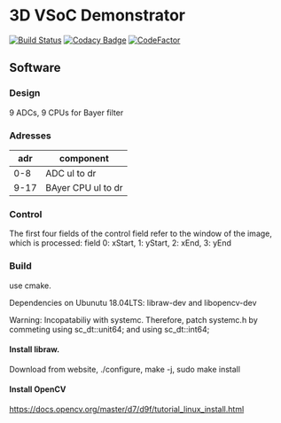 # 3D VSoC Demonstrator

[![Build Status](https://travis-ci.com/jmjos/3D-VSoC-demonstrator.svg?branch=master)](https://travis-ci.com/jmjos/3D-VSoC-demonstrator)
[![Codacy Badge](https://api.codacy.com/project/badge/Grade/e7c97c7a500a4e2cbf211dd1c7712346)](https://www.codacy.com/app/jmjos/3D-VSoC-demonstrator?utm_source=github.com&amp;utm_medium=referral&amp;utm_content=jmjos/3D-VSoC-demonstrator&amp;utm_campaign=Badge_Grade)
[![CodeFactor](https://www.codefactor.io/repository/github/jmjos/3d-vsoc-demonstrator/badge)](https://www.codefactor.io/repository/github/jmjos/3d-vsoc-demonstrator)

## Software

### Design
9 ADCs, 9 CPUs for Bayer filter

### Adresses

| adr | component   |
|-----|-------------|
| 0-8 | ADC ul to dr|
| 9-17| BAyer CPU ul to dr|

### Control
The first four fields of the control field refer to the window of the image, which is processed: field 0: xStart, 1: yStart, 2: xEnd, 3: yEnd

### Build
use cmake.

Dependencies on Ubunutu 18.04LTS: libraw-dev and libopencv-dev

Warning: Incopatabiliy with systemc. Therefore, patch systemc.h by commeting using sc_dt::unit64; and using sc_dt::int64;

#### Install libraw. 

Download from website, ./configure, make -j, sudo make install

#### Install OpenCV

https://docs.opencv.org/master/d7/d9f/tutorial_linux_install.html
